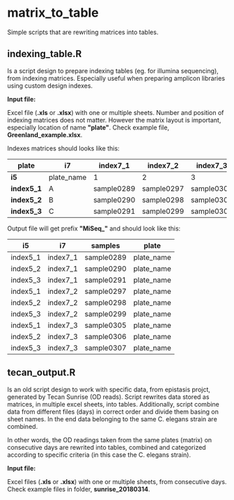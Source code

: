 # matrix_to_table
Simple scripts that are rewriting matrices into tables.

## indexing_table.R
Is a script design to prepare indexing tables (eg. for illumina sequencing), from indexing matrices. Especially useful when preparing amplicon libraries using custom design indexes.

**Input file:**

Excel file (**.xls** or **.xlsx**) with one or multiple sheets. Number and position of indexing matrices does not matter. However the matrix layout is important, especially location of name **"plate"**. Check example file, **Greenland_example.xlsx**.

Indexes matrices should looks like this:

plate | i7 | index7_1 | index7_2 | index7_3
------|----|----------|----------|---------
**i5** | plate_name | 1 | 2 | 3
**index5_1** | A | sample0289 | sample0297 | sample0305
**index5_2** | B | sample0290 | sample0298 | sample0306
**index5_3** | C | sample0291 | sample0299 | sample0307

Output file will get prefix **"MiSeq_"** and should look like this:

i5 | i7 | samples | plate
---|----|---------|------
index5_1 | index7_1 | sample0289 | plate_name
index5_2 | index7_1 | sample0290 | plate_name
index5_3 | index7_1 | sample0291 | plate_name
index5_1 | index7_2 | sample0297 | plate_name
index5_2 | index7_2 | sample0298 | plate_name
index5_3 | index7_2 | sample0299 | plate_name
index5_1 | index7_3 | sample0305 | plate_name
index5_2 | index7_3 | sample0306 | plate_name
index5_3 | index7_3 | sample0307 | plate_name

## tecan_output.R
Is an old script design to work with specific data, from epistasis projct, generated by Tecan Sunrise (OD reads). Script rewrites data stored as matrices, in multiple excel sheets, into tables. Additionally, script combine data from different files (days) in correct order and divide them basing on sheet names. In the end data belonging to the same C. elegans strain are combined. 

In other words, the OD readings taken from the same plates (matrix) on consecutive days are rewrited into tables, combined and categorized according to specific criteria (in this case the C. elegans strain).

**Input file:**

Excel files (**.xls** or **.xlsx**) with one or multiple sheets, from consecutive days. Check example files in folder, **sunrise_20180314**.

